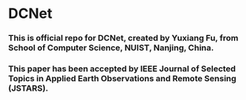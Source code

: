 # DCNet
<h3>This is official repo for DCNet, created by Yuxiang Fu, from School of Computer Science, NUIST, Nanjing, China.</h3>
<h3>This paper has been accepted by IEEE Journal of Selected Topics in Applied Earth Observations and Remote Sensing (JSTARS).</h3>

